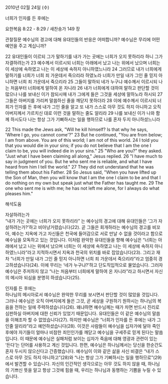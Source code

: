 2010년 02월 24일 (수)

너희가 인자를 든 후에는



요한복음 8:22 - 8:29 / 새찬송가 149 장


관찰질문
예수님의 경고에 대해 유대인들의 반응은 어떠합니까?
예수님은 무리에 어떤 예언을 주고 계십니까?

22 유대인들이 이르되 그가 말하기를 내가 가는 곳에는 너희가 오지 못하리라 하니 그가 자결하려는가 
23 예수께서 이르시되 너희는 아래에서 났고 나는 위에서 났으며 너희는 이 세상에 속하였고 나는 이 세상에 속하지 아니하였느니라 
24 그러므로 내가 너희에게 말하기를 너희가 너희 죄 가운데서 죽으리라 하였노라 너희가 만일 내가 그인 줄 믿지 아니하면 너희 죄 가운데서 죽으리라 
25 그들이 말하되 네가 누구냐 예수께서 이르시되 나는 처음부터 너희에게 말하여 온 자니라 
26 내가 너희에게 대하여 말하고 판단할 것이 많으나 나를 보내신 이가 참되시매 내가 그에게 들은 그것을 세상에 말하노라 하시되 
27 그들은 아버지를 가리켜 말씀하신 줄을 깨닫지 못하더라
28 이에 예수께서 이르시되 너희가 인자를 든 후에 내가 그인 줄을 알고 또 내가 스스로 아무 것도 하지 아니하고 오직 아버지께서 가르치신 대로 이런 것을 말하는 줄도 알리라 
29 나를 보내신 이가 나와 함께 하시도다 나는 항상 그가 기뻐하시는 일을 행하므로 나를 혼자 두지 아니하셨느니라 

22 This made the Jews ask, "Will he kill himself? Is that why he says, 'Where I go, you cannot come'?" 23 But he continued, "You are from below; I am from above. You are of this world; I am not of this world. 24 I told you that you would die in your sins; if you do not believe that I am the one I claim to be, you will indeed die in your sins." 25 "Who are you?" they asked. "Just what I have been claiming all along," Jesus replied. 26 "I have much to say in judgment of you. But he who sent me is reliable, and what I have heard from him I tell the world." 27 They did not understand that he was telling them about his Father. 28 So Jesus said, "When you have lifted up the Son of Man, then you will know that I am the one I claim to be and that I do nothing on my own but speak just what the Father has taught me. 29 The one who sent me is with me; he has not left me alone, for I always do what pleases him."

해석도움





자살하려는가  
“내가 가는 곳에는 너희가 오지 못하리라” 는 예수님의 경고에 대해 유대인들은 ‘그가 자살하려는가?’하고 비아냥거렸습니다(22). 곧 그들은 회개하라는 예수님의 경고를 비꼬아, 예수는 지옥에 가고 자신들은 천국에 들어감으로 서로 만날 수 없을 것이라고 함으로 예수님을 모독하고 있는 것입니다. 이처럼 완악한 유대인들을 향해 예수님은 “너희는 아래에서 났고 나는 위에서 났으며 너희는 이 세상에 속하였고 나는 이 세상에 속하지 아니하였느니라”라고 지적하시면서 지옥과 천국의 위치를 바로 잡았습니다(23). 그리고 재차 “너희가 만일 내가 그인 줄 믿지 아니하면 너희 죄 가운데서 죽으리라”라고 엄중히 경고하셨습니다(24). 이에 무리는 ‘네가 누구냐?’하고 단도직입적으로 물었습니다. 그러자 예수님은 주저하지 않고 “나는 처음부터 너희에게 말하여 온 자니라”라고 하시면서 자신의 메시아 되심을 분명히 하셨습니다(25).  

인자를 든 후에는  
하나님의 메시아로서 예수님은 완악한 무리를 보시면서 판단할 것이 많았을 것입니다. 그러나 예수님은 오직 아버지에게 들은 그것, 곧 세상을 구원하기 원하시는 하나님의 복음을 전하는 일에 주력하셨습니다(26). 왜냐하면 예수님께는 때가 차면 반드시 진리로 심판하실 아버지에 대한 신뢰가 있었기 때문입니다. 유대인들은 이 같은 예수님의 말씀을 이해조차 할 수 없었습니다(27). 하지만 예수님은 “너희가 인자를 든 후에는 내가 그인줄 알리라”라고 예언하셨습니다(28). 이것은 사람들이 예수님을 십자가에 달아 죽인 후에야 자기들이 얼마나 비참한 죄인인가를 깨닫고 예수님을 구세주로 믿게 된다는 말씀입니다. 이 때문에 예수님은 실패처럼 보이는 십자가 죽음에 대해 영광과 관련이 있는 ‘든다’는 단어를 사용하고 계신 것입니다. 한편, 예수님은 하나님께서는 당신을 한순간도 혼자 두시지 않으신다고 간증했습니다. 예수님이 이와 같은 삶을 사신 비결은 “내가 스스로 아무 것도 하지 아니하고”(28)와 “나는 항상 그가 기뻐하시는 일을 행하므로”(29)에서 발견할 수 있습니다. 자신의 인간적인 생각으로는 아무 것도 하지 않을 때, 하나님의 기쁘신 뜻을 알고 항상 그것에 힘쓸 때, 우리는 하나님과 동행하는 기쁨을 누릴 수 있습니다.